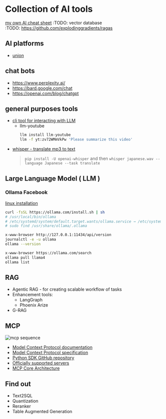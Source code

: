 # Collection of AI tools
[my own AI cheat sheet](https://github.com/cherkavi/ai)
:TODO: vector database  
:TODO: https://github.com/explodinggradients/ragas  

## AI platforms
* [union](https://www.union.ai/)

## chat bots
* https://www.perplexity.ai/
* https://bard.google.com/chat
* https://openai.com/blog/chatgpt

## general purposes tools
* [cli tool for interacting with LLM](https://github.com/simonw/llm)
  * llm-youtube
    ```sh
    llm install llm-youtube
    llm -f yt:zv72WMmVkPw 'Please summarize this video'
    ```
* [whisper - translate mp3 to text](https://github.com/openai/whisper)
  > `pip install -U openai-whisper` and then `whisper japanese.wav --language Japanese --task translate`

## Large Language Model ( LLM )
### Ollama Facebook
[linux installation](https://github.com/ollama/ollama/blob/main/docs/linux.md)
```sh
curl -fsSL https://ollama.com/install.sh | sh
# /usr/local/bin/ollama
# /etc/systemd/system/default.target.wants/ollama.service → /etc/systemd/system/ollama.service.
# sudo find /usr/share/ollama/.ollama
```

```sh
x-www-browser http://127.0.0.1:11434/api/version
journalctl -e -u ollama
ollama --version
```
```sh
x-www-browser https://ollama.com/search
ollama pull llama4
ollama list
```

## RAG
* Agentic RAG - for creating scalable workflow of tasks
* Enhancement tools: 
  * LangGraph
  * Phoenix Arize
* G-RAG

## MCP
![mcp sequence](https://i.ibb.co/s9ywRss4/mcp-workflow.jpg)
- [Model Context Protocol documentation](https://modelcontextprotocol.io)
- [Model Context Protocol specification](https://spec.modelcontextprotocol.io)
- [Python SDK GitHub repository](https://github.com/modelcontextprotocol/python-sdk)
- [Officially supported servers](https://github.com/modelcontextprotocol/servers)
- [MCP Core Architecture](https://modelcontextprotocol.io/docs/concepts/architecture)

## Find out
* Text2SQL
* Quantization
* Reranker
* Table Augmented Generation